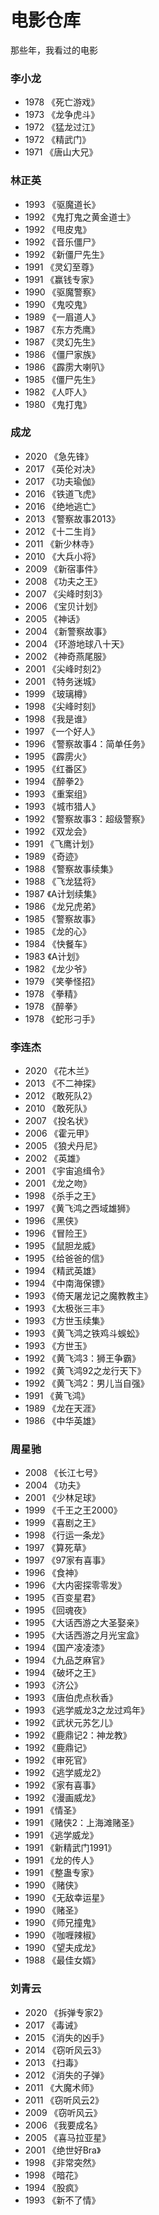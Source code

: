 # 电影仓库

那些年，我看过的电影

### 李小龙

- 1978 《死亡游戏》
- 1973 《龙争虎斗》
- 1972 《猛龙过江》
- 1972 《精武门》
- 1971 《唐山大兄》

### 林正英

- 1993 《驱魔道长》
- 1992 《鬼打鬼之黄金道士》
- 1992 《甩皮鬼》
- 1992 《音乐僵尸》
- 1992 《新僵尸先生》
- 1991 《灵幻至尊》
- 1991 《赢钱专家》
- 1990 《驱魔警察》
- 1990 《鬼咬鬼》
- 1989 《一眉道人》
- 1987 《东方秃鹰》
- 1987 《灵幻先生》
- 1986 《僵尸家族》
- 1986 《霹雳大喇叭》
- 1985 《僵尸先生》
- 1982 《人吓人》
- 1980 《鬼打鬼》

### 成龙

- 2020 《急先锋》
- 2017 《英伦对决》
- 2017 《功夫瑜伽》
- 2016 《铁道飞虎》
- 2016 《绝地逃亡》
- 2013 《警察故事2013》
- 2012 《十二生肖》
- 2011 《新少林寺》
- 2010 《大兵小将》
- 2009 《新宿事件》
- 2008 《功夫之王》
- 2007 《尖峰时刻3》
- 2006 《宝贝计划》
- 2005 《神话》
- 2004 《新警察故事》
- 2004 《环游地球八十天》
- 2002 《神奇燕尾服》
- 2001 《尖峰时刻2》
- 2001 《特务迷城》
- 1999 《玻璃樽》
- 1998 《尖峰时刻》
- 1998 《我是谁》
- 1997 《一个好人》
- 1996 《警察故事4：简单任务》
- 1995 《霹雳火》
- 1995 《红番区》
- 1994 《醉拳2》
- 1993 《重案组》
- 1993 《城市猎人》
- 1992 《警察故事3：超级警察》
- 1992 《双龙会》
- 1991 《飞鹰计划》
- 1989 《奇迹》
- 1988 《警察故事续集》
- 1988 《飞龙猛将》
- 1987 《A计划续集》
- 1986 《龙兄虎弟》
- 1985 《警察故事》
- 1985 《龙的心》
- 1984 《快餐车》
- 1983 《A计划》
- 1982 《龙少爷》
- 1979 《笑拳怪招》
- 1978 《拳精》
- 1978 《醉拳》
- 1978 《蛇形刁手》

### 李连杰

- 2020 《花木兰》
- 2013 《不二神探》
- 2012 《敢死队2》
- 2010 《敢死队》
- 2007 《投名状》
- 2006 《霍元甲》
- 2005 《狼犬丹尼》
- 2002 《英雄》
- 2001 《宇宙追缉令》
- 2001 《龙之吻》
- 1998 《杀手之王》
- 1997 《黄飞鸿之西域雄狮》
- 1996 《黑侠》
- 1996 《冒险王》
- 1995 《鼠胆龙威》
- 1995 《给爸爸的信》
- 1994 《精武英雄》
- 1994 《中南海保镖》
- 1993 《倚天屠龙记之魔教教主》
- 1993 《太极张三丰》
- 1993 《方世玉续集》
- 1993 《黄飞鸿之铁鸡斗蜈蚣》
- 1993 《方世玉》
- 1992 《黄飞鸿3：狮王争霸》
- 1992 《黄飞鸿92之龙行天下》
- 1992 《黄飞鸿2：男儿当自强》
- 1991 《黄飞鸿》
- 1989 《龙在天涯》
- 1986 《中华英雄》

### 周星驰

- 2008 《长江七号》
- 2004 《功夫》
- 2001 《少林足球》
- 1999 《千王之王2000》
- 1999 《喜剧之王》
- 1998 《行运一条龙》
- 1997 《算死草》
- 1997 《97家有喜事》
- 1996 《食神》
- 1996 《大内密探零零发》
- 1995 《百变星君》
- 1995 《回魂夜》
- 1995 《大话西游之大圣娶亲》
- 1995 《大话西游之月光宝盒》
- 1994 《国产凌凌漆》
- 1994 《九品芝麻官》
- 1994 《破坏之王》
- 1993 《济公》
- 1993 《唐伯虎点秋香》
- 1993 《逃学威龙3之龙过鸡年》
- 1992 《武状元苏乞儿》
- 1992 《鹿鼎记2：神龙教》
- 1992 《鹿鼎记》
- 1992 《审死官》
- 1992 《逃学威龙2》
- 1992 《家有喜事》
- 1992 《漫画威龙》
- 1991 《情圣》
- 1991 《赌侠2：上海滩赌圣》
- 1991 《逃学威龙》
- 1991 《新精武门1991》
- 1991 《龙的传人》
- 1991 《整蛊专家》
- 1990 《赌侠》
- 1990 《无敌幸运星》
- 1990 《赌圣》
- 1990 《师兄撞鬼》
- 1990 《咖喱辣椒》
- 1990 《望夫成龙》
- 1988 《最佳女婿》

### 刘青云

- 2020 《拆弹专家2》
- 2017 《毒诫》
- 2015 《消失的凶手》
- 2014 《窃听风云3》
- 2013 《扫毒》
- 2012 《消失的子弹》
- 2011 《大魔术师》
- 2011 《窃听风云2》
- 2009 《窃听风云》
- 2006 《我要成名》
- 2005 《喜马拉亚星》
- 2001 《绝世好Bra》
- 1998 《非常突然》
- 1998 《暗花》
- 1994 《股疯》
- 1993 《新不了情》